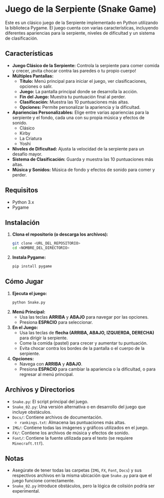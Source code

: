 # Juego de la Serpiente (Snake Game)

Este es un clásico juego de la Serpiente implementado en Python utilizando la biblioteca Pygame. El juego cuenta con varias características, incluyendo diferentes apariencias para la serpiente, niveles de dificultad y un sistema de clasificación.

## Características

* **Juego Clásico de la Serpiente:** Controla la serpiente para comer comida y crecer, ¡evita chocar contra las paredes o tu propio cuerpo!
* **Múltiples Pantallas:**
    * **Título:** Menú principal para iniciar el juego, ver clasificaciones, opciones o salir.
    * **Juego:** La pantalla principal donde se desarrolla la acción.
    * **Fin del Juego:** Muestra tu puntuación final al perder.
    * **Clasificación:** Muestra las 10 puntuaciones más altas.
    * **Opciones:** Permite personalizar la apariencia y la dificultad.
* **Apariencias Personalizables:** Elige entre varias apariencias para la serpiente y el fondo, cada una con su propia música y efectos de sonido.
    * Clásico
    * Kirby
    * La Criatura
    * Yoshi
* **Niveles de Dificultad:** Ajusta la velocidad de la serpiente para un desafío mayor.
* **Sistema de Clasificación:** Guarda y muestra las 10 puntuaciones más altas.
* **Música y Sonidos:** Música de fondo y efectos de sonido para comer y perder.

## Requisitos

* Python 3.x
* Pygame

## Instalación

1.  **Clona el repositorio (o descarga los archivos):**
    ```bash
    git clone <URL_DEL_REPOSITORIO>
    cd <NOMBRE_DEL_DIRECTORIO>
    ```
2.  **Instala Pygame:**
    ```bash
    pip install pygame
    ```

## Cómo Jugar

1.  **Ejecuta el juego:**
    ```bash
    python Snake.py
    ```
2.  **Menú Principal:**
    * Usa las teclas **ARRIBA** y **ABAJO** para navegar por las opciones.
    * Presiona **ESPACIO** para seleccionar.
3.  **En el Juego:**
    * Usa las teclas de **flecha (ARRIBA, ABAJO, IZQUIERDA, DERECHA)** para dirigir la serpiente.
    * Come la comida (pastel) para crecer y aumentar tu puntuación.
    * Evita chocar contra los bordes de la pantalla o el cuerpo de la serpiente.
4.  **Opciones:**
    * Navega con **ARRIBA** y **ABAJO**.
    * Presiona **ESPACIO** para cambiar la apariencia o la dificultad, o para regresar al menú principal.

## Archivos y Directorios

* `Snake.py`: El script principal del juego.
* `Snake_02.py`: Una versión alternativa o en desarrollo del juego que incluye obstáculos.
* `Docs/`: Contiene archivos de documentación.
    * `rankings.txt`: Almacena las puntuaciones más altas.
* `IMG/`: Contiene todas las imágenes y gráficos utilizados en el juego.
* `FX/`: Contiene los archivos de música y efectos de sonido.
* `Font/`: Contiene la fuente utilizada para el texto (se requiere `Minecraft.ttf`).

## Notas

* Asegúrate de tener todas las carpetas (`IMG`, `FX`, `Font`, `Docs`) y sus respectivos archivos en la misma ubicación que `Snake.py` para que el juego funcione correctamente.
* `Snake_02.py` introduce obstáculos, pero la lógica de colisión podría ser experimental.
